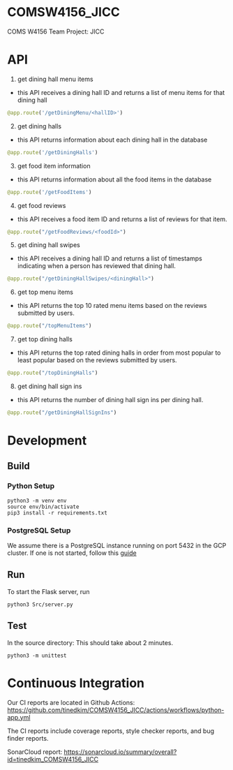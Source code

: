 # COMSW4156_JICC
COMS W4156 Team Project: JICC
# API
1. get dining hall menu items
- this API receives a dining hall ID and returns a list of menu items for that dining hall
```python
@app.route('/getDiningMenu/<hallID>')
```
2. get dining halls
- this API returns information about each dining hall in the database
```python
@app.route('/getDiningHalls')
```
3. get food item information
- this API returns information about all the food items in the database
```python
@app.route('/getFoodItems')
```
4. get food reviews
- this API receives a food item ID and returns a list of reviews for that item.
```python
@app.route("/getFoodReviews/<foodId>")
```
5. get dining hall swipes
- this API receives a dining hall ID and returns a list of timestamps indicating when a person has reviewed that dining hall.
```python
@app.route("/getDiningHallSwipes/<diningHall>")
```
6. get top menu items
- this API returns the top 10 rated menu items based on the reviews submitted by users.
```python
@app.route("/topMenuItems")
```
7. get top dining halls
- this API returns the top rated dining halls in order from most popular to least popular based on the reviews submitted by users.
```python
@app.route("/topDiningHalls")
```
8. get dining hall sign ins
- this API returns the number of dining hall sign ins per dining hall.
```python
@app.route("/getDiningHallSignIns")
```


# Development
## Build
### Python Setup
```
python3 -m venv env
source env/bin/activate
pip3 install -r requirements.txt
```
### PostgreSQL Setup
We assume there is a PostgreSQL instance running on port 5432 in the GCP cluster. If one is not started, follow this [guide](https://www.digitalocean.com/community/tutorials/how-to-install-and-use-postgresql-on-ubuntu-18-04)
## Run 
To start the Flask server, run
```
python3 Src/server.py 
```
## Test
In the source directory:
This should take about 2 minutes.
```
python3 -m unittest
```

# Continuous Integration
Our CI reports are located in Github Actions: https://github.com/tinedkim/COMSW4156_JICC/actions/workflows/python-app.yml

The CI reports include coverage reports, style checker reports, and bug finder reports.

SonarCloud report: https://sonarcloud.io/summary/overall?id=tinedkim_COMSW4156_JICC

